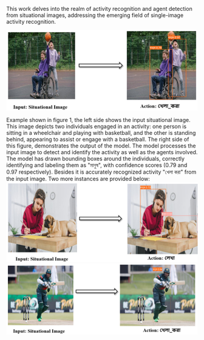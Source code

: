 This work delves into the realm of activity recognition and agent detection from situational images, addressing the emerging field of single-image activity recognition. 


![](Sample/sample1.PNG)

Example shown in figure 1, the left side shows the input situational image. This image depicts two individuals engaged in an activity: one person is sitting in a wheelchair and playing with basketball, and the other is standing
behind, appearing to assist or engage with a basketball. The right side of this figure, demonstrates the output of the model. The model processes the input image to detect and identify the activity as well as the
agents involved. The model has drawn bounding boxes around the individuals, correctly identifying and labeling them as "মানুষ", with confidence scores (0.79 and 0.97 respectively). Besides it is accurately recognized activity "খেলা করা" from
the input image.
Two more instances are provided below:
![](Sample/sample2.PNG)
![](Sample/sample3.PNG)
